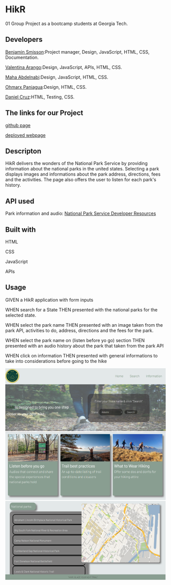 # HikR 
01 Group Project as a bootcamp students at Georgia Tech.

## Developers
[Benjamin Smisson](https://github.com/bsmisson):Project manager, Design, JavaScript, HTML, CSS, Documentation.

[Valentina Arango](https://github.com/Valentinaaranggo):Design, JavaScript, APIs, HTML, CSS.

[Maha Abdelnabi](https://github.com/Maha-Abdelnabi):Design, JavaScript, HTML, CSS.

[Ohmarx Paniagua](https://github.com/Ohmarxp):Design, HTML, CSS.

[Daniel Cruz](https://github.com/Daczuniga):HTML, Testing, CSS.
 


## The links for our Project
[github page](https://github.com/bsmisson/HikR)

[deployed webpage](https://bsmisson.github.io/HikR/)


## Descripton
HikR delivers the wonders of the National Park Service by providing information about the national parks in the united states. Selecting a park displays images and informations about the park address, directions, fees and the activities.
The page also offers the user to listen for each park's history. 

## API used
Park information and audio: [National Park Service Developer Resources](https://www.nps.gov/subjects/developer/get-started.htm)

## Built with
HTML

CSS

JavaScript

APIs

## Usage

GIVEN a HikR application with form inputs

WHEN  search for a State
THEN  presented with the national parks for the selected state.

WHEN  select the park name
THEN  presented with an image taken from the park API, activities to do, address, directions and the fees for the park.

WHEN  select the park name on (listen before yo go) section
THEN  presented with an audio history about the park that taken from the park API

WHEN  click on information
THEN  presented with general informations to take into considerations before going to the hike



![screen shot of the project](./Assets/images/hikr1.PNG)
![](./Assets/images/hikr2.PNG)
![](../Assets/images/hikr3.PNG)